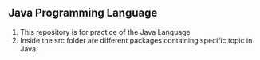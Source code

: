 ## Java Programming Language

1. This repository is for practice of the Java Language
2. Inside the src folder are different packages containing specific topic in Java.
